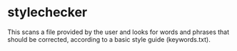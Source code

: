 # stylechecker
This scans a file provided by the user and looks for words and phrases
that should be corrected, according to a basic style guide (keywords.txt).
